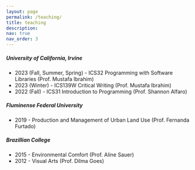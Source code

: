 ```yaml
---
layout: page
permalink: /teaching/
title: teaching
description: 
nav: true
nav_order: 3
---
```


##### **University of California, Irvine**
- 2023 (Fall, Summer, Spring) - ICS32 Programming with Software Libraries (Prof. Mustafa Ibrahim)
- 2023 (Winter) - ICS139W Critical Writing (Prof. Mustafa Ibrahim)
- 2022 (Fall) - ICS31 Introduction to Programming (Prof. Shannon Alfaro)

##### **Fluminense Federal University**
- 2019 - Production and Management of Urban Land Use (Prof. Fernanda Furtado)

##### **Brazillian College**
- 2015 - Environmental Comfort (Prof. Aline Sauer)
- 2012 - Visual Arts (Prof. Dilma Goes)
